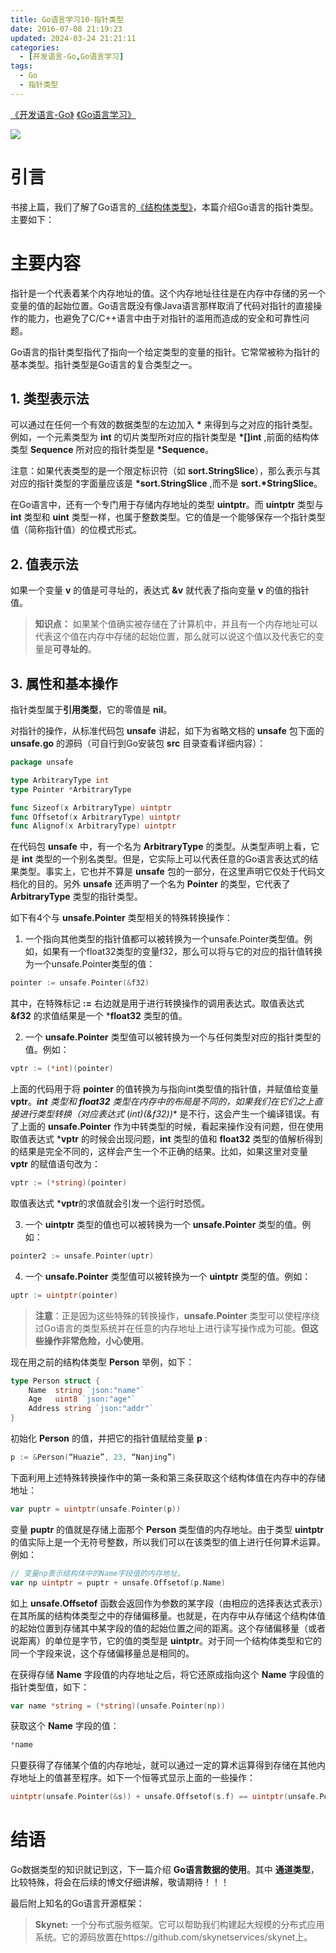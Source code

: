 ```yaml
---
title: Go语言学习10-指针类型
date: 2016-07-08 21:19:23
updated: 2024-03-24 21:21:11
categories:
  - [开发语言-Go,Go语言学习]
tags:
  - Go
  - 指针类型
---
```


[《开发语言-Go》](/categories/开发语言-Go/) [《Go语言学习》](/categories/开发语言-Go/Go语言学习/) 

![](/images/go-logo.png)

# 引言
书接上篇，我们了解了Go语言的[《结构体类型》](/2016/07/07/go/go-learning/go-learning9/)，本篇介绍Go语言的指针类型。主要如下：

<!-- more -->

# 主要内容

指针是一个代表着某个内存地址的值。这个内存地址往往是在内存中存储的另一个变量的值的起始位置。Go语言既没有像Java语言那样取消了代码对指针的直接操作的能力，也避免了C/C++语言中由于对指针的滥用而造成的安全和可靠性问题。

Go语言的指针类型指代了指向一个给定类型的变量的指针。它常常被称为指针的基本类型。指针类型是Go语言的复合类型之一。

## 1. 类型表示法

可以通过在任何一个有效的数据类型的左边加入 **\*** 来得到与之对应的指针类型。例如，一个元素类型为 **int** 的切片类型所对应的指针类型是 **\*[]int** ,前面的结构体类型 **Sequence** 所对应的指针类型是 **\*Sequence**。

注意：如果代表类型的是一个限定标识符（如 **sort.StringSlice**），那么表示与其对应的指针类型的字面量应该是 **\*sort.StringSlice** ,而不是 **sort.\*StringSlice**。

在Go语言中，还有一个专门用于存储内存地址的类型 **uintptr**。而 **uintptr** 类型与 **int** 类型和 **uint** 类型一样，也属于整数类型。它的值是一个能够保存一个指针类型值（简称指针值）的位模式形式。

## 2. 值表示法

如果一个变量 **v** 的值是可寻址的，表达式 **&v** 就代表了指向变量 **v** 的值的指针值。

>**知识点：** 如果某个值确实被存储在了计算机中，并且有一个内存地址可以代表这个值在内存中存储的起始位置，那么就可以说这个值以及代表它的变量是**可寻址的**。

## 3. 属性和基本操作

指针类型属于**引用类型**，它的零值是 **nil**。

对指针的操作，从标准代码包 **unsafe** 讲起，如下为省略文档的 **unsafe** 包下面的 **unsafe.go** 的源码（可自行到Go安装包 **src** 目录查看详细内容）：

```go
package unsafe

type ArbitraryType int
type Pointer *ArbitraryType

func Sizeof(x ArbitraryType) uintptr
func Offsetof(x ArbitraryType) uintptr
func Alignof(x ArbitraryType) uintptr
```

在代码包 **unsafe** 中，有一个名为 **ArbitraryType** 的类型。从类型声明上看，它是 **int** 类型的一个别名类型。但是，它实际上可以代表任意的Go语言表达式的结果类型。事实上，它也并不算是 **unsafe** 包的一部分，在这里声明它仅处于代码文档化的目的。另外 **unsafe** 还声明了一个名为 **Pointer** 的类型，它代表了**ArbitraryType** 类型的指针类型。

如下有4个与 **unsafe.Pointer** 类型相关的特殊转换操作：

1.  一个指向其他类型的指针值都可以被转换为一个unsafe.Pointer类型值。例如，如果有一个float32类型的变量f32，那么可以将与它的对应的指针值转换为一个unsafe.Pointer类型的值：

  ```go
  pointer := unsafe.Pointer(&f32)
  ```
  其中，在特殊标记 **:=** 右边就是用于进行转换操作的调用表达式。取值表达式 **&f32** 的求值结果是一个 ***float32** 类型的值。

2. 一个 **unsafe.Pointer** 类型值可以被转换为一个与任何类型对应的指针类型的值。例如：

  ```go
  vptr := (*int)(pointer)
  ```
  上面的代码用于将 **pointer** 的值转换为与指向int类型值的指针值，并赋值给变量 **vptr**。***int** 类型和 ***float32** 类型在内存中的布局是不同的，如果我们在它们之上直接进行类型转换（对应表达式** (*int)(&f32))** 是不行，这会产生一个编译错误。有了上面的 **unsafe.Pointer** 作为中转类型的时候，看起来操作没有问题，但在使用取值表达式 ***vptr** 的时候会出现问题，**int** 类型的值和 **float32** 类型的值解析得到的结果是完全不同的，这样会产生一个不正确的结果。比如，如果这里对变量 **vptr** 的赋值语句改为：

  ```go
  vptr := (*string)(pointer)
  ```
  取值表达式 ***vptr**的求值就会引发一个运行时恐慌。

3.  一个 **uintptr** 类型的值也可以被转换为一个 **unsafe.Pointer** 类型的值。例如：
  ```go
  pointer2 := unsafe.Pointer(uptr)
  ```


4.  一个 **unsafe.Pointer** 类型值可以被转换为一个 **uintptr** 类型的值。例如：

  ```go
  uptr := uintptr(pointer)
  ```
  
>**注意**：正是因为这些特殊的转换操作，**unsafe.Pointer** 类型可以使程序绕过Go语言的类型系统并在任意的内存地址上进行读写操作成为可能。**但这些操作非常危险，小心使用**。

现在用之前的结构体类型 **Person** 举例，如下：

```go
type Person struct {
    Name  string `json:"name"`
    Age   uint8 `json:"age"`
    Address string `json:"addr"`
}
```

初始化 **Person** 的值，并把它的指针值赋给变量 **p** :

```go
p := &Person(“Huazie”, 23, “Nanjing”)
```

下面利用上述特殊转换操作中的第一条和第三条获取这个结构体值在内存中的存储地址：

```go
var puptr = uintptr(unsafe.Pointer(p))
```

变量 **puptr** 的值就是存储上面那个 **Person** 类型值的内存地址。由于类型 **uintptr** 的值实际上是一个无符号整数，所以我们可以在该类型的值上进行任何算术运算。例如：

```go
// 变量np表示结构体中的Name字段值的内存地址。
var np uintptr = puptr + unsafe.Offsetof(p.Name) 
```

如上 **unsafe.Offsetof** 函数会返回作为参数的某字段（由相应的选择表达式表示）在其所属的结构体类型之中的存储偏移量。也就是，在内存中从存储这个结构体值的起始位置到存储其中某字段的值的起始位置之间的距离。这个存储偏移量（或者说距离）的单位是字节，它的值的类型是 **uintptr**。对于同一个结构体类型和它的同一个字段来说，这个存储偏移量总是相同的。

在获得存储 **Name** 字段值的内存地址之后，将它还原成指向这个 **Name** 字段值的指针类型值，如下：

```go
var name *string = (*string)(unsafe.Pointer(np))
```

获取这个 **Name** 字段的值：

```go
*name
```

只要获得了存储某个值的内存地址，就可以通过一定的算术运算得到存储在其他内存地址上的值甚至程序。如下一个恒等式显示上面的一些操作：

```go
uintptr(unsafe.Pointer(&s)) + unsafe.Offsetof(s.f) == uintptr(unsafe.Pointer(&s.f))
```
# 结语
Go数据类型的知识就记到这，下一篇介绍 **Go语言数据的使用**。其中 **通道类型**，比较特殊，将会在后续的博文仔细讲解，敬请期待！！！

最后附上知名的Go语言开源框架： 
>**Skynet:** 一个分布式服务框架。它可以帮助我们构建起大规模的分布式应用系统。它的源码放置在https://github.com/skynetservices/skynet上。 
